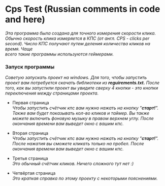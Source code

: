 # Cps Test  (Russian comments in code and here)
*Этa программа была создана для точного измерения скорости клика. Обычно скорость клика измеряется в КПС (от англ. CPS - clicks per second). Число КПС получают путем деления количества кликов на время. Чаще<br/> всего такие программы используются геймерами.*
### Запуск программы
*Советую запускать проект на windows. Для того, чтобы запустить проект вам потребуется скачать библиотеки из **reguirements.txt.** После того, как вы запустили проект вы увидите сверху 4 кнопки - это кнопки переключения между страницами проекта.*

* Первая страница<br/>
*Чтобы запустить счётчик кпс вам нужно нажать на кнопку "**старт!**". Также вам будет показывать кол-во кликов и таймер. Вы также можете включить фоновую музыку в правом верхнем углу. После окончания времени вам выведет окно с вашим кпс.*

* Вторая страница<br/>
*Чтобы запустить счётчик кпс вам нужно нажать на кнопку "**старт!**". После нажатия вы сможете кликать только на пробел. После окончания времени вам выведет окно с вашим кпс.*

* Третья страница<br/>
*Это обычный счётчик кликов. Ничего сложного тут нет :)*

* Четвёртая страница<br/>
*Это краткая справка по этому проекту c некоторыми пояснениями.*
